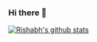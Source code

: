 ### Hi there 👋

<!--
**rishabhp99/rishabhp99** is a ✨ _special_ ✨ repository because its `README.md` (this file) appears on your GitHub profile.

Here are some ideas to get you started:

- 🔭 I’m currently working on ...
- 🌱 I’m currently learning ...
- 👯 I’m looking to collaborate on ...
- 🤔 I’m looking for help with ...
- 💬 Ask me about ...
- 📫 How to reach me: ...
- 😄 Pronouns: ...
- ⚡ Fun fact: ...
-->

[![Rishabh's github stats](https://github-readme-stats.vercel.app/api?username=rishabhp99&show_icons=true&title_color=fff&icon_color=79ff97&text_color=9f9f9f&bg_color=151515)](https://github.com/rishabhp99/github-readme-stats)

